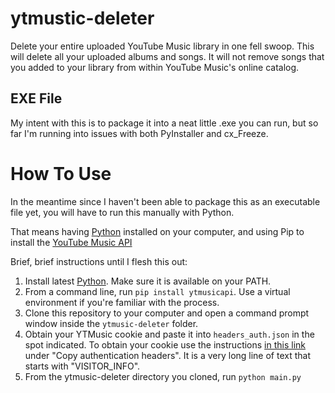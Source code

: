 # ytmustic-deleter
Delete your entire uploaded YouTube Music library in one fell swoop. This will delete all your uploaded albums and songs. It will not remove songs that you added to your library from within YouTube Music's online catalog.

## EXE File
My intent with this is to package it into a neat little .exe you can run, but so far I'm running into issues with both PyInstaller and cx_Freeze.

# How To Use
In the meantime since I haven't been able to package this as an executable file yet, you will have to run this manually with Python.

That means having [Python](https://www.python.org/downloads/) installed on your computer, and using Pip to install the [YouTube Music API](https://github.com/sigma67/ytmusicapi)

Brief, brief instructions until I flesh this out:  
1. Install latest [Python](https://www.python.org/downloads/). Make sure it is available on your PATH.
1. From a command line, run `pip install ytmusicapi`. Use a virtual environment if you're familiar with the process.
1. Clone this repository to your computer and open a command prompt window inside the `ytmusic-deleter` folder.
1. Obtain your YTMusic cookie and paste it into `headers_auth.json` in the spot indicated. To obtain your cookie use the instructions [in this link](https://ytmusicapi.readthedocs.io/en/latest/setup.html) under "Copy authentication headers". It is a very long line of text that starts with "VISITOR_INFO".
1. From the ytmusic-deleter directory you cloned, run `python main.py`
